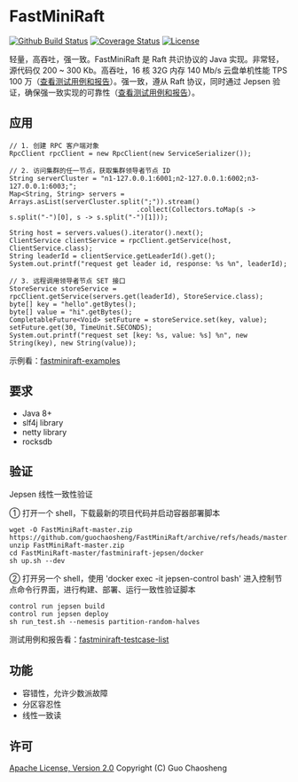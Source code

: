 # FastMiniRaft

[![Github Build Status](https://github.com/guochaosheng/FastMiniRaft/workflows/CI/badge.svg?branch=master)](https://github.com/guochaosheng/FastMiniRaft/actions)  [![Coverage Status](https://coveralls.io/repos/github/guochaosheng/FastMiniRaft/badge.svg)](https://coveralls.io/github/guochaosheng/FastMiniRaft)  [![License](https://img.shields.io/badge/license-Apache%202-4EB1BA.svg)](https://www.apache.org/licenses/LICENSE-2.0.html)

轻量，高吞吐，强一致。FastMiniRaft 是 Raft 共识协议的 Java 实现。非常轻，源代码仅 200 ~ 300 Kb。高吞吐，16 核 32G 内存 140 Mb/s 云盘单机性能  TPS 100 万（[查看测试用例和报告](https://github.com/guochaosheng/FastMiniRaft/tree/master/docs/test/testcase_list.md)）。强一致，遵从 Raft 协议，同时通过 Jepsen 验证，确保强一致实现的可靠性（[查看测试用例和报告](https://github.com/guochaosheng/FastMiniRaft/tree/master/docs/test/testcase_list.md)）。

## 应用

```
// 1. 创建 RPC 客户端对象
RpcClient rpcClient = new RpcClient(new ServiceSerializer());

// 2. 访问集群的任一节点，获取集群领导者节点 ID
String serverCluster = "n1-127.0.0.1:6001;n2-127.0.0.1:6002;n3-127.0.0.1:6003;";
Map<String, String> servers = Arrays.asList(serverCluster.split(";")).stream()
								.collect(Collectors.toMap(s -> s.split("-")[0], s -> s.split("-")[1]));

String host = servers.values().iterator().next();
ClientService clientService = rpcClient.getService(host, ClientService.class);
String leaderId = clientService.getLeaderId().get();
System.out.printf("request get leader id, response: %s %n", leaderId);

// 3. 远程调用领导者节点 SET 接口
StoreService storeService = rpcClient.getService(servers.get(leaderId), StoreService.class);
byte[] key = "hello".getBytes();
byte[] value = "hi".getBytes();
CompletableFuture<Void> setFuture = storeService.set(key, value);
setFuture.get(30, TimeUnit.SECONDS);
System.out.printf("request set [key: %s, value: %s] %n", new String(key), new String(value));
```

示例看：[fastminiraft-examples](https://github.com/guochaosheng/FastMiniRaft/tree/master/fastminiraft-example)

## 要求

* Java 8+
* slf4j library
* netty library
* rocksdb

## 验证

Jepsen 线性一致性验证

①  打开一个 shell，下载最新的项目代码并启动容器部署脚本

```
wget -O FastMiniRaft-master.zip https://github.com/guochaosheng/FastMiniRaft/archive/refs/heads/master.zip
unzip FastMiniRaft-master.zip
cd FastMiniRaft-master/fastminiraft-jepsen/docker
sh up.sh --dev
```

②  打开另一个 shell，使用 'docker exec -it jepsen-control bash' 进入控制节点命令行界面，进行构建、部署、运行一致性验证脚本

```
control run jepsen build
control run jepsen deploy
sh run_test.sh --nemesis partition-random-halves
```

测试用例和报告看：[fastminiraft-testcase-list](https://github.com/guochaosheng/FastMiniRaft/tree/master/docs/test/testcase_list.md)

## 功能

* 容错性，允许少数派故障
* 分区容忍性
* 线性一致读

## 许可

[Apache License, Version 2.0](http://www.apache.org/licenses/LICENSE-2.0.html) Copyright (C) Guo Chaosheng